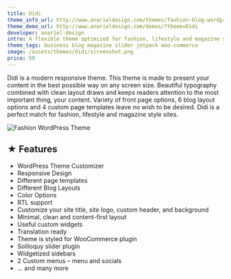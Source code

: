 ```yaml
---
title: Didi
theme_info_url: http://www.anarieldesign.com/themes/fashion-blog-wordpress-theme/
theme_demo_url: http://www.anarieldesign.com/demos/?theme=Didi
developer: anariel-design
intro: A flexible theme optimized for fashion, lifestyle and magazine style sites.
theme_tags: business blog magazine slider jetpack woo-commerce
image: /assets/themes/didi/screenshot.png
price: 59
---
```

Didi is a modern responsive theme. This theme is made to present your content in the best possible way on any screen size. Beautiful typography combined with clean layout draws and keeps readers attention to the most important thing, your content. Variety of front page options, 6 blog layout options and 4 custom page templates leave no wish to be desired. Didi is a perfect match for fashion, lifestyle and magazine style sites.

<img src="http://www.anarieldesign.com/themedemos/marketimages/dididemo.jpg" alt="Fashion WordPress Theme" />

## ★ Features

* WordPress Theme Customizer
* Responsive Design
* Different page templates
* Different Blog Layouts
* Color Options
* RTL support
* Customize your site title, site logo, custom header, and background
* Minimal, clean and content-first layout
* Useful custom widgets
* Translation ready
* Theme is styled for WooCommerce plugin
* Soliloquy slider plugin
* Widgetized sidebars
* 2 Custom menus – menu and socials
* ... and many more
